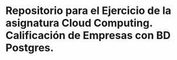 
# Repositorio para el Ejercicio de la asignatura Cloud Computing. Calificación de Empresas con BD Postgres.